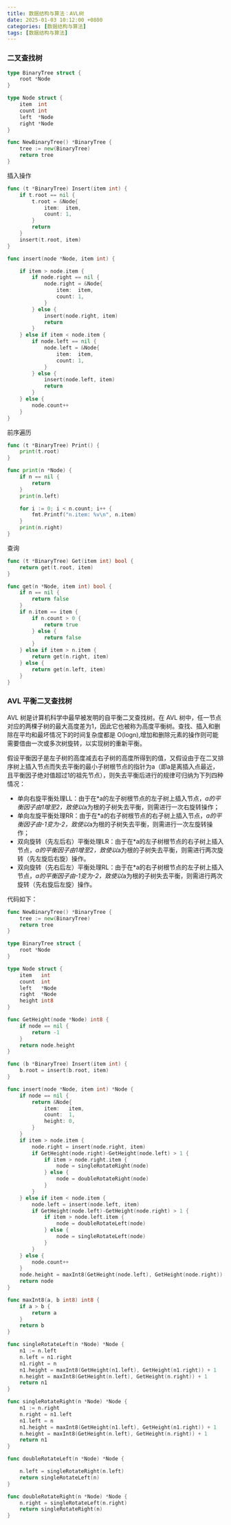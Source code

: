 ```yaml
---
title: 数据结构与算法：AVL树
date: 2025-01-03 10:12:00 +0800
categories: [数据结构与算法]
tags: [数据结构与算法]
---
```


### 二叉查找树

```go
type BinaryTree struct {
	root *Node
}

type Node struct {
	item  int
	count int
	left  *Node
	right *Node
}

func NewBinaryTree() *BinaryTree {
	tree := new(BinaryTree)
	return tree
}
```
插入操作
```go
func (t *BinaryTree) Insert(item int) {
	if t.root == nil {
		t.root = &Node{
			item:  item,
			count: 1,
		}
		return
	}
	insert(t.root, item)
}

func insert(node *Node, item int) {

	if item > node.item {
		if node.right == nil {
			node.right = &Node{
				item:  item,
				count: 1,
			}
		} else {
			insert(node.right, item)
			return
		}
	} else if item < node.item {
		if node.left == nil {
			node.left = &Node{
				item:  item,
				count: 1,
			}
		} else {
			insert(node.left, item)
			return
		}
	} else {
		node.count++
	}
}
```
前序遍历
```go
func (t *BinaryTree) Print() {
	print(t.root)
}

func print(n *Node) {
	if n == nil {
		return
	}
	print(n.left)

	for i := 0; i < n.count; i++ {
		fmt.Printf("n.item: %v\n", n.item)
	}
	print(n.right)
}
```
查询
```go
func (t *BinaryTree) Get(item int) bool {
	return get(t.root, item)
}

func get(n *Node, item int) bool {
	if n == nil {
		return false
	}
	if n.item == item {
		if n.count > 0 {
			return true
		} else {
			return false
		}
	} else if item > n.item {
		return get(n.right, item)
	} else {
		return get(n.left, item)
	}
}
```

### AVL 平衡二叉查找树

AVL 树是计算机科学中最早被发明的自平衡二叉查找树。在 AVL 树中，任一节点对应的两棵子树的最大高度差为1，因此它也被称为高度平衡树。查找、插入和删除在平均和最坏情况下的时间复杂度都是 O(logn),增加和删除元素的操作则可能需要借由一次或多次树旋转，以实现树的重新平衡。

假设平衡因子是左子树的高度减去右子树的高度所得到的值，又假设由于在二叉排序树上插入节点而失去平衡的最小子树根节点的指针为a（即a是离插入点最近，且平衡因子绝对值超过1的祖先节点），则失去平衡后进行的规律可归纳为下列四种情况：

- 单向右旋平衡处理LL：由于在*a的左子树根节点的左子树上插入节点，*a的平衡因子由1增至2，致使以*a为根的子树失去平衡，则需进行一次右旋转操作；
- 单向左旋平衡处理RR：由于在*a的右子树根节点的右子树上插入节点，*a的平衡因子由-1变为-2，致使以*a为根的子树失去平衡，则需进行一次左旋转操作；
- 双向旋转（先左后右）平衡处理LR：由于在*a的左子树根节点的右子树上插入节点，*a的平衡因子由1增至2，致使以*a为根的子树失去平衡，则需进行两次旋转（先左旋后右旋）操作。
- 双向旋转（先右后左）平衡处理RL：由于在*a的右子树根节点的左子树上插入节点，*a的平衡因子由-1变为-2，致使以*a为根的子树失去平衡，则需进行两次旋转（先右旋后左旋）操作。

代码如下：
```go
func NewBinaryTree() *BinaryTree {
	tree := new(BinaryTree)
	return tree
}

type BinaryTree struct {
	root *Node
}

type Node struct {
	item   int
	count  int
	left   *Node
	right  *Node
	height int8
}

func GetHeight(node *Node) int8 {
	if node == nil {
		return -1
	}
	return node.height
}

func (b *BinaryTree) Insert(item int) {
	b.root = insert(b.root, item)
}

func insert(node *Node, item int) *Node {
	if node == nil {
		return &Node{
			item:   item,
			count:  1,
			height: 0,
		}
	}
	if item > node.item {
		node.right = insert(node.right, item)
		if GetHeight(node.right)-GetHeight(node.left) > 1 {
			if item > node.right.item {
				node = singleRotateRight(node)
			} else {
				node = doubleRotateRight(node)
			}
		}
	} else if item < node.item {
		node.left = insert(node.left, item)
		if GetHeight(node.left)-GetHeight(node.right) > 1 {
			if item > node.left.item {
				node = doubleRotateLeft(node)
			} else {
				node = singleRotateLeft(node)
			}
		}
	} else {
		node.count++
	}
	node.height = maxInt8(GetHeight(node.left), GetHeight(node.right)) + 1
	return node
}

func maxInt8(a, b int8) int8 {
	if a > b {
		return a
	}
	return b
}

func singleRotateLeft(n *Node) *Node {
	n1 := n.left
	n.left = n1.right
	n1.right = n
	n1.height = maxInt8(GetHeight(n1.left), GetHeight(n1.right)) + 1
	n.height = maxInt8(GetHeight(n.left), GetHeight(n.right)) + 1
	return n1
}

func singleRotateRight(n *Node) *Node {
	n1 := n.right
	n.right = n1.left
	n1.left = n
	n1.height = maxInt8(GetHeight(n1.left), GetHeight(n1.right)) + 1
	n.height = maxInt8(GetHeight(n.left), GetHeight(n.right)) + 1
	return n1
}

func doubleRotateLeft(n *Node) *Node {

	n.left = singleRotateRight(n.left)
	return singleRotateLeft(n)
}

func doubleRotateRight(n *Node) *Node {
	n.right = singleRotateLeft(n.right)
	return singleRotateRight(n)
}
```
